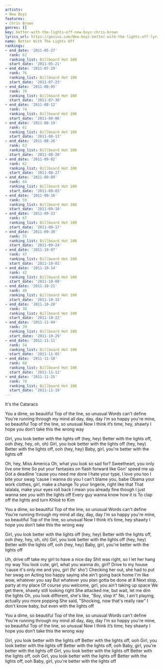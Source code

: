 ```yaml
---
artists:
- New Boyz
features:
- Chris Brown
genres: []
key: better-with-the-lights-off-new-boyz-chris-brown
lyrics_url: https://genius.com/New-boyz-better-with-the-lights-off-lyrics
name: Better With The Lights Off
rankings:
- end_date: '2011-05-27'
  rank: 61
  ranking_list: Billboard Hot 100
  start_date: '2011-05-21'
- end_date: '2011-07-29'
  rank: 76
  ranking_list: Billboard Hot 100
  start_date: '2011-07-23'
- end_date: '2011-08-05'
  rank: 70
  ranking_list: Billboard Hot 100
  start_date: '2011-07-30'
- end_date: '2011-08-12'
  rank: 74
  ranking_list: Billboard Hot 100
  start_date: '2011-08-06'
- end_date: '2011-08-19'
  rank: 61
  ranking_list: Billboard Hot 100
  start_date: '2011-08-13'
- end_date: '2011-08-26'
  rank: 63
  ranking_list: Billboard Hot 100
  start_date: '2011-08-20'
- end_date: '2011-09-02'
  rank: 62
  ranking_list: Billboard Hot 100
  start_date: '2011-08-27'
- end_date: '2011-09-09'
  rank: 64
  ranking_list: Billboard Hot 100
  start_date: '2011-09-03'
- end_date: '2011-09-16'
  rank: 59
  ranking_list: Billboard Hot 100
  start_date: '2011-09-10'
- end_date: '2011-09-23'
  rank: 67
  ranking_list: Billboard Hot 100
  start_date: '2011-09-17'
- end_date: '2011-09-30'
  rank: 55
  ranking_list: Billboard Hot 100
  start_date: '2011-09-24'
- end_date: '2011-10-07'
  rank: 47
  ranking_list: Billboard Hot 100
  start_date: '2011-10-01'
- end_date: '2011-10-14'
  rank: 42
  ranking_list: Billboard Hot 100
  start_date: '2011-10-08'
- end_date: '2011-10-21'
  rank: 40
  ranking_list: Billboard Hot 100
  start_date: '2011-10-15'
- end_date: '2011-10-28'
  rank: 38
  ranking_list: Billboard Hot 100
  start_date: '2011-10-22'
- end_date: '2011-11-04'
  rank: 39
  ranking_list: Billboard Hot 100
  start_date: '2011-10-29'
- end_date: '2011-11-11'
  rank: 54
  ranking_list: Billboard Hot 100
  start_date: '2011-11-05'
- end_date: '2011-11-18'
  rank: 68
  ranking_list: Billboard Hot 100
  start_date: '2011-11-12'
- end_date: '2011-11-25'
  rank: 78
  ranking_list: Billboard Hot 100
  start_date: '2011-11-19'
---
```

It's the Cataracs


You a dime, so beautiful
Top of the line, so unusual
Words can't define
You're running through my mind all day, day, day
I'm so happy you're mine, so beautiful
Top of the line, so unusual
Now I think it’s time, hey, shawty
I hope you don’t take this the wrong way


Girl, you look better with the lights off (hey, hey)
Better with the lights off, ooh (hey, hey, oh, oh)
Girl, you look better with the lights off (hey, hey)
Better with the lights off, ooh (hey, hey)
Baby, girl, you're better with the lights off


Oh, hey, Miss America
Oh, what you look so sad for?
Sweetheart, you only live one time
So put your fantasies on flash forward like
Gon' speed me up
Got a deadline 'cause you need me done
I hate your type, I love you too
I bite your swag 'cause I wanna do you
I can't blame you, babe
Obama your work clothes, girl, make a change
To your lingerie, right like that
That lalalala, make your eyes roll back
I mean you already fine though
I just wanna see you with the lights off
Every guy wanna know how it is
To clap off the lights and turn Khloé to Kim


You a dime, so beautiful
Top of the line, so unusual
Words can't define
You're running through my mind all day, day, day
I'm so happy you're mine, so beautiful
Top of the line, so unusual
Now I think it’s time, hey shawty
I hope you don’t take this the wrong way


Girl, you look better with the lights off (hey, hey)
Better with the lights off, ooh (hey, hey, oh, oh)
Girl, you look better with the lights off (hey, hey)
Better with the lights off, ooh (hey, hey)
Baby, girl, you're better with the lights off


Uh, drive off take my girl to have a nice day
Shit was right, so I let her hang my way
You look cute, girl, what you wanna do, girl?
Drive to my house 'cause it's only me and you, girl (fo' sho')
Checking her out, she had to put her swag on
Acting too happy saying she ain't going back home
I'm like wow, whatever you say
But whatever you plan gotta be done at 8
Next stop, party at my place
Of course you welcome, girl, you ain't taking up space
We get there, shawty still looking right
She attacked me, but wait, let me dim the lights
Oh, you look different, she's like, "Boy, stop it"
No, I ain't playing, actually you more popping
She said, "Shocking, now that's really raw"
I don't know baby, but even with the lights off


You a dime, so beautiful
Top of the line, so unusual
Words can't define
You're running through my mind all day, day, day
I'm so happy you're mine, so beautiful
Top of the line, so unusual
Now I think it’s time, hey shawty
I hope you don’t take this the wrong way


Girl, you look better with the lights off
Better with the lights off, ooh
Girl, you look better with the lights off
Better with the lights off, ooh
Baby, girl, you're better with the lights off
Girl, you look better with the lights off
Better with the lights off, ooh
Girl, you look better with the lights off
Better with the lights off, ooh
Baby, girl, you're better with the lights off

